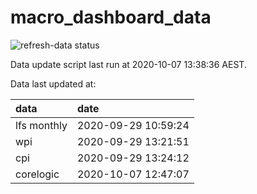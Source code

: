 
<!-- README.md is generated from README.Rmd. Please edit that file -->

# macro\_dashboard\_data

<!-- badges: start -->

![refresh-data
status](https://github.com/MattCowgill/macro_dashboard_data/workflows/refresh-data/badge.svg)

<!-- badges: end -->

Data update script last run at 2020-10-07 13:38:36 AEST.

Data last updated at:

| data        | date                |
| :---------- | :------------------ |
| lfs monthly | 2020-09-29 10:59:24 |
| wpi         | 2020-09-29 13:21:51 |
| cpi         | 2020-09-29 13:24:12 |
| corelogic   | 2020-10-07 12:47:07 |
